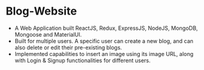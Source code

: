 # Blog-Website
- A Web Application built ReactJS, Redux, ExpressJS, NodeJS, MongoDB, Mongoose and MaterialUI.
- Built for multiple users. A specific user can create a new blog, and can also delete or edit their pre-existing blogs.
- Implemented capabilities to insert an image using its image URL, along with Login & Signup functionalities for different users.
